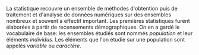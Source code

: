 La statistique recouvre un ensemble de méthodes d'obtention puis de traitement et d'analyse de données numériques sur des ensembles nombreux et souvent à effectif important.
Les premières statistiques furent élaborées à partir de recensements démographiques. On en a gardé le vocabulaire de base: les ensembles étudiés sont nommés *population* et leur éléments *individus*.
Les éléments que l'on étudie sur une population sont appelés *variable* ou *caractère*.